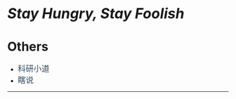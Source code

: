 <!-- 去除页面超链接下划线 -->
<style>
	a{text-decoration: none}
	<!-- 设置链接点击前后一致 -->
	a:link {color: #34495E}
	a:visited{color: #34495E}
</style>

<i class="fa fa-grin-squint-tears fa-4x"><font size=6>  **Stay Hungry, Stay Foolish**</font></i>

# Others
 - <font size=4>[科研小道]()</font>
 - <font size=4>[瞎说]()</font>
  

***

<!-- Font Awesome icos -->
<script src="https://kit.fontawesome.com/c4fad3abee.js" crossorigin="anonymous"></script>